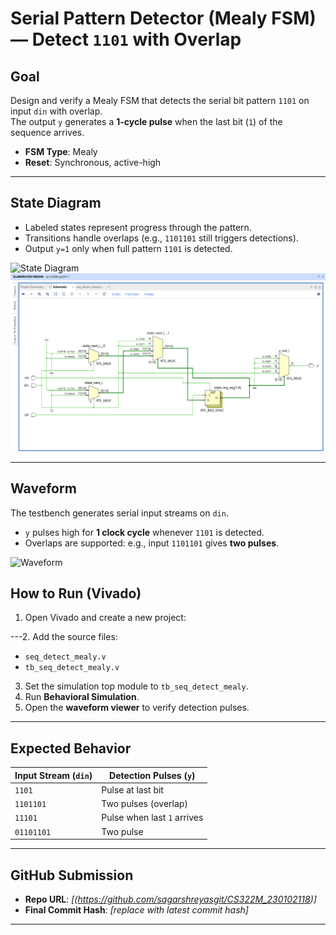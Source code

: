 # Serial Pattern Detector (Mealy FSM) — Detect `1101` with Overlap

## Goal
Design and verify a Mealy FSM that detects the serial bit pattern `1101` on input `din` with overlap.  
The output `y` generates a **1-cycle pulse** when the last bit (`1`) of the sequence arrives.

- **FSM Type**: Mealy  
- **Reset**: Synchronous, active-high  

---

## State Diagram
- Labeled states represent progress through the pattern.  
- Transitions handle overlaps (e.g., `1101101` still triggers detections).  
- Output `y=1` only when full pattern `1101` is detected.  

![State Diagram]()
![Block Design](https://github.com/sagarshreyasgit/CS322M_230102118/blob/main/fsm-assignments/problem1_seqdet/waves/Block_diagram.png)

---

## Waveform
The testbench generates serial input streams on `din`.  
- `y` pulses high for **1 clock cycle** whenever `1101` is detected.  
- Overlaps are supported: e.g., input `1101101` gives **two pulses**.  

![Waveform]()

## How to Run (Vivado)

1. Open Vivado and create a new project:

---2. Add the source files:
- `seq_detect_mealy.v`  
- `tb_seq_detect_mealy.v`
3. Set the simulation top module to `tb_seq_detect_mealy`.
4. Run **Behavioral Simulation**.
5. Open the **waveform viewer** to verify detection pulses.

---

## Expected Behavior
| Input Stream (`din`) | Detection Pulses (`y`) |
|-----------------------|-------------------------|
| `1101`               | Pulse at last bit       |
| `1101101`            | Two pulses (overlap)    |
| `11101`              | Pulse when last `1` arrives |
| `01101101`           | Two pulse               |

---

## GitHub Submission
- **Repo URL**: *[(https://github.com/sagarshreyasgit/CS322M_230102118)]*  
- **Final Commit Hash**: *[replace with latest commit hash]*  

--- 
